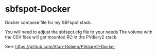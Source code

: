# sbfspot-Docker

Docker compose file for my SBFspot stack.

You will need to adjust the sbfspot.cfg file to your needs
The volume with the CSV files will get mounted RO in the PVdiary2 stack.


See: https://github.com/Stan-Gobien/PVdiary2-Docker
